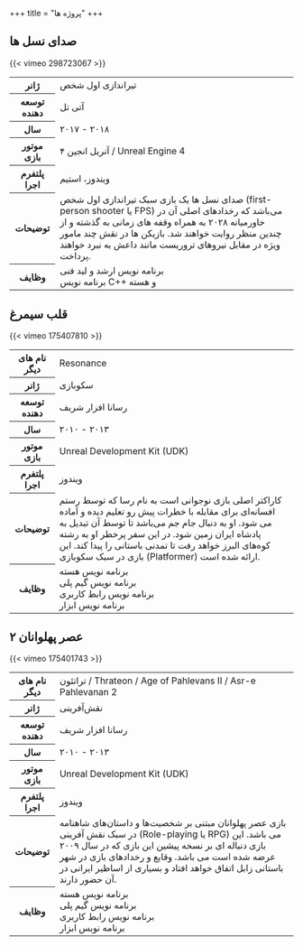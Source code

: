+++
title = "پروژه ها"
+++

<div class="portfolio">
    <div class="project">
        <div class="title">
            <h2>صدای نسل ها</h2>
        </div>
        <div class="trailer">
        {{< vimeo 298723067 >}}
        </div>
        <div class="extra-info">
            <table class="table table-hover">
                <tbody>
                    <tr>
                        <th>
                            ژانر
                        </th>
                        <td>
                            تیراندازی اول شخص
                        </td>
                    </tr>
                    <tr>
                        <th>
                            توسعه دهنده
                        </th>
                        <td>
                            آتی تل
                        </td>
                    </tr>
                    <tr>
                        <th>
                            سال
                        </th>
                        <td>
                            ۲۰۱۷ - ۲۰۱۸
                        </td>
                    </tr>
                    <tr>
                        <th>
                            موتور بازی
                        </th>
                        <td>
                            آنریل انجین ۴ / Unreal Engine 4
                        </td>
                    </tr>
                    <tr>
                        <th>
                            پلتفرم اجرا
                        </th>
                        <td>
                            ویندوز، استیم
                        </td>
                    </tr>
                    <tr>
                        <th>
                            توضیحات
                        </th>
                        <td>
                            صدای نسل ها یک بازی سبک تیراندازی اول شخص (first-person shooter یا FPS) می‌باشد که رخدادهای اصلی آن در خاورمیانه ۲۰۲۸ به همراه وقفه های زمانی به گذشته و از چندین منظر روایت خواهند شد. بازیکن ها در نقش چند مامور ویژه در مقابل نیروهای تروریست مانند داعش به نبرد خواهند پرداخت.
                        </td>
                    </tr>
                    <tr>
                        <th>
                            وظایف
                        </th>
                        <td>
                            برنامه نویس ارشد و لید فنی<br />
                            برنامه نویس C++ و هسته<br />
                        </td>
                    </tr>
                </tbody>
            </table>
        </div>
    </div>
    <div class="project">
        <div class="title">
            <h2>قلب سیمرغ</h2>
        </div>
        <div class="trailer">
        {{< vimeo 175407810 >}}
        </div>
        <div class="extra-info">
            <table class="table table-hover">
                <tbody>
                    <tr>
                        <th>
                            نام های دیگر
                        </th>
                        <td>
                            Resonance
                        </td>
                    </tr>
                    <tr>
                        <th>
                            ژانر
                        </th>
                        <td>
                            سکوبازی
                        </td>
                    </tr>
                    <tr>
                        <th>
                            توسعه دهنده
                        </th>
                        <td>
                            رسانا افزار شریف
                        </td>
                    </tr>
                    <tr>
                        <th>
                            سال
                        </th>
                        <td>
                            ۲۰۱۰ - ۲۰۱۳
                        </td>
                    </tr>
                    <tr>
                        <th>
                            موتور بازی
                        </th>
                        <td>
                            Unreal Development Kit (UDK)
                        </td>
                    </tr>
                    <tr>
                        <th>
                            پلتفرم اجرا
                        </th>
                        <td>
                            ویندوز
                        </td>
                    </tr>
                    <tr>
                        <th>
                            توضیحات
                        </th>
                        <td>
                            کاراکتر اصلی بازی نوجوانی است به نام رسا که توسط رستم افسانه‌ای برای مقابله با خطرات پیش رو تعلیم دیده و آماده می شود. او به دنبال جام جم می‌باشد تا توسط آن تبدیل به پادشاه ایران زمین شود. در این سفر پرخطر او به رشته کوه‌های البرز خواهد رفت تا تمدنی باستانی را پیدا کند. این بازی در سبک سکوبازی (Platformer) ارائه شده است.
                        </td>
                    </tr>
                    <tr>
                        <th>
                            وظایف
                        </th>
                        <td>
                            برنامه نویس هسته<br />
                            برنامه نویس گیم پلی<br />
                            برنامه نویس رابط کاربری<br />
                            برنامه نویس ابزار<br />
                        </td>
                    </tr>
                </tbody>
            </table>
        </div>
    </div>
    <div class="project">
        <div class="title">
            <h2>عصر پهلوانان ۲</h2>
        </div>
        <div class="trailer">
        {{< vimeo 175401743 >}}
        </div>
        <div class="extra-info">
            <table class="table table-hover">
                <tbody>
                    <tr>
                        <th>
                            نام های دیگر
                        </th>
                        <td>
                            تراتئون / Thrateon / Age of Pahlevans II / Asr-e Pahlevanan 2
                        </td>
                    </tr>
                    <tr>
                        <th>
                            ژانر
                        </th>
                        <td>
                            نقش‌آفرینی
                        </td>
                    </tr>
                    <tr>
                        <th>
                            توسعه دهنده
                        </th>
                        <td>
                            رسانا افزار شریف
                        </td>
                    </tr>
                    <tr>
                        <th>
                            سال
                        </th>
                        <td>
                            ۲۰۱۰ - ۲۰۱۳
                        </td>
                    </tr>
                    <tr>
                        <th>
                            موتور بازی
                        </th>
                        <td>
                            Unreal Development Kit (UDK)
                        </td>
                    </tr>
                    <tr>
                        <th>
                            پلتفرم اجرا
                        </th>
                        <td>
                            ویندوز
                        </td>
                    </tr>
                    <tr>
                        <th>
                            توضیحات
                        </th>
                        <td>
                            بازی عصر پهلوانان مبتنی بر شخصیت‌ها و داستان‌های شاهنامه در سبک نقش آفرینی (Role-playing یا RPG) می باشد. این بازی دنباله ای بر نسخه پیشین این بازی که در سال ۲۰۰۹ عرضه شده است می باشد. وقایع و رخدادهای بازی در شهر باستانی زابل اتفاق خواهد افتاد و بسیاری از اساطیر ایرانی در آن حضور دارند.
                        </td>
                    </tr>
                    <tr>
                        <th>
                            وظایف
                        </th>
                        <td>
                            برنامه نویس هسته<br />
                            برنامه نویس گیم پلی<br />
                            برنامه نویس رابط کاربری<br />
                            برنامه نویس ابزار<br />
                        </td>
                    </tr>
                </tbody>
            </table>
        </div>
    </div>
</div>
